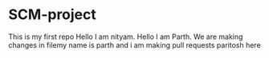 # SCM-project
This is my first repo
Hello I am nityam.
Hello I am Parth.
We are making changes in filemy name is parth and i am making pull requests
paritosh here
